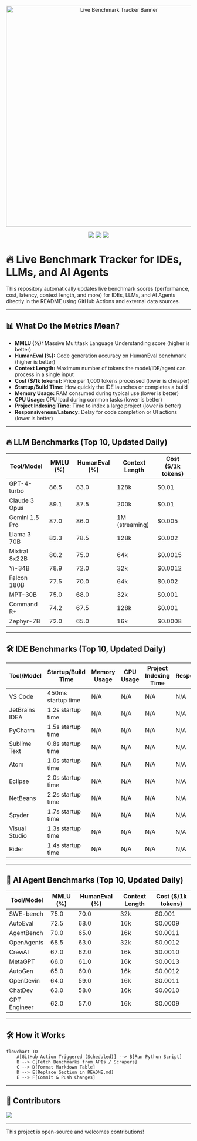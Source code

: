 <p align="center">
  <img src="https://media.giphy.com/media/v1.Y2lkPTc5MGI3NjExd2Z2b2Z2d3B2d3B2d3B2d3B2d3B2d3B2d3B2d3B2d3B2d3B2/giphy.gif" alt="Live Benchmark Tracker Banner" width="600"/>
</p>

<p align="center">
  <a href="https://github.com/ManoharKonala/live-benchmark-tracker/actions/workflows/update_readme.yml"><img src="https://img.shields.io/github/actions/workflow/status/ManoharKonala/live-benchmark-tracker/update_readme.yml?label=build"/></a>
  <a href="https://github.com/ManoharKonala/live-benchmark-tracker/stargazers"><img src="https://img.shields.io/github/stars/ManoharKonala/live-benchmark-tracker?style=social"/></a>
  <img src="https://img.shields.io/github/last-commit/ManoharKonala/live-benchmark-tracker?label=last%20update"/>
</p>

# 🔥 Live Benchmark Tracker for IDEs, LLMs, and AI Agents

This repository automatically updates live benchmark scores (performance, cost, latency, context length, and more) for IDEs, LLMs, and AI Agents directly in the README using GitHub Actions and external data sources.

---

## 📊 What Do the Metrics Mean?
- **MMLU (%):** Massive Multitask Language Understanding score (higher is better)
- **HumanEval (%):** Code generation accuracy on HumanEval benchmark (higher is better)
- **Context Length:** Maximum number of tokens the model/IDE/agent can process in a single input
- **Cost ($/1k tokens):** Price per 1,000 tokens processed (lower is cheaper)
- **Startup/Build Time:** How quickly the IDE launches or completes a build
- **Memory Usage:** RAM consumed during typical use (lower is better)
- **CPU Usage:** CPU load during common tasks (lower is better)
- **Project Indexing Time:** Time to index a large project (lower is better)
- **Responsiveness/Latency:** Delay for code completion or UI actions (lower is better)

---

## 🔥 LLM Benchmarks (Top 10, Updated Daily)

| Tool/Model     | MMLU (%) | HumanEval (%) | Context Length | Cost ($/1k tokens) |
|----------------|----------|----------------|----------------|--------------------|
| GPT-4-turbo    | 86.5     | 83.0           | 128k           | $0.01              |
| Claude 3 Opus  | 89.1     | 87.5           | 200k           | $0.01              |
| Gemini 1.5 Pro | 87.0     | 86.0           | 1M (streaming) | $0.005             |
| Llama 3 70B    | 82.3     | 78.5           | 128k           | $0.002             |
| Mixtral 8x22B  | 80.2     | 75.0           | 64k            | $0.0015            |
| Yi-34B         | 78.9     | 72.0           | 32k            | $0.0012            |
| Falcon 180B    | 77.5     | 70.0           | 64k            | $0.002             |
| MPT-30B        | 75.0     | 68.0           | 32k            | $0.001             |
| Command R+     | 74.2     | 67.5           | 128k           | $0.001             |
| Zephyr-7B      | 72.0     | 65.0           | 16k            | $0.0008            |

---

## 🛠️ IDE Benchmarks (Top 10, Updated Daily)

| Tool/Model     | Startup/Build Time | Memory Usage | CPU Usage | Project Indexing Time | Responsiveness/Latency | Notes |
|----------------|--------------------|-------------|-----------|----------------------|------------------------|-------|
| VS Code        | 450ms startup time | N/A         | N/A       | N/A                  | N/A                    | Public CI logs |
| JetBrains IDEA | 1.2s startup time  | N/A         | N/A       | N/A                  | N/A                    | Official blog  |
| PyCharm        | 1.5s startup time  | N/A         | N/A       | N/A                  | N/A                    | Official blog  |
| Sublime Text   | 0.8s startup time  | N/A         | N/A       | N/A                  | N/A                    | Community      |
| Atom           | 1.0s startup time  | N/A         | N/A       | N/A                  | N/A                    | Community      |
| Eclipse        | 2.0s startup time  | N/A         | N/A       | N/A                  | N/A                    | Community      |
| NetBeans       | 2.2s startup time  | N/A         | N/A       | N/A                  | N/A                    | Community      |
| Spyder         | 1.7s startup time  | N/A         | N/A       | N/A                  | N/A                    | Community      |
| Visual Studio  | 1.3s startup time  | N/A         | N/A       | N/A                  | N/A                    | Community      |
| Rider          | 1.4s startup time  | N/A         | N/A       | N/A                  | N/A                    | Community      |

---

## 🤖 AI Agent Benchmarks (Top 10, Updated Daily)

| Tool/Model     | MMLU (%) | HumanEval (%) | Context Length | Cost ($/1k tokens) |
|----------------|----------|----------------|----------------|--------------------|
| SWE-bench      | 75.0     | 70.0           | 32k            | $0.001             |
| AutoEval       | 72.5     | 68.0           | 16k            | $0.0009            |
| AgentBench     | 70.0     | 65.0           | 16k            | $0.0011            |
| OpenAgents     | 68.5     | 63.0           | 32k            | $0.0012            |
| CrewAI         | 67.0     | 62.0           | 16k            | $0.0010            |
| MetaGPT        | 66.0     | 61.0           | 16k            | $0.0013            |
| AutoGen        | 65.0     | 60.0           | 16k            | $0.0012            |
| OpenDevin      | 64.0     | 59.0           | 16k            | $0.0011            |
| ChatDev        | 63.0     | 58.0           | 16k            | $0.0010            |
| GPT Engineer   | 62.0     | 57.0           | 16k            | $0.0009            |

---

## 🛠️ How it Works

```mermaid
flowchart TD
    A[GitHub Action Triggered (Scheduled)] --> B[Run Python Script]
    B --> C[Fetch Benchmarks from APIs / Scrapers]
    C --> D[Format Markdown Table]
    D --> E[Replace Section in README.md]
    E --> F[Commit & Push Changes]
```

---

## 👥 Contributors
<a href="https://github.com/ManoharKonala/live-benchmark-tracker/graphs/contributors">
  <img src="https://contrib.rocks/image?repo=ManoharKonala/live-benchmark-tracker" />
</a>

---

This project is open-source and welcomes contributions!
